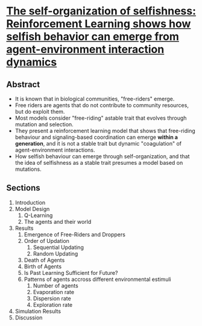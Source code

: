 # [The self-organization of selfishness: Reinforcement Learning shows how selfish behavior can emerge from agent-environment interaction dynamics](https://arxiv.org/pdf/2302.14778)

## Abstract

* It is known that in biological communities, "free-riders" emerge.
* Free riders are agents that do not contribute to community resources, but do exploit them.
* Most models consider "free-riding" astable trait that evolves through mutation and selection.
* They present a reinforcement learning model that shows that free-riding behaviour and signaling-based coordination can emerge __within a generation__, and it is not a stable trait but dynamic "coagulation" of agent-environment interactions.
* How selfish behaviour can emerge through self-organization, and that the idea of selfishness as a stable trait presumes a model based on mutations.

## Sections

1. Introduction
2. Model Design
   1. Q-Learning
   2. The agents and their world
3. Results
   1. Emergence of Free-Riders and Droppers
   2. Order of Updation
      1. Sequential Updating
      2. Random Updating
   3. Death of Agents
   4. Birth of Agents
   5. Is Past Learning Sufficient for Future?
   6. Patterns of agents accross different environmental estimuli
      1. Number of agents
      2. Evaporation rate
      3. Dispersion rate
      4. Exploration rate
4. Simulation Results
5. Discussion